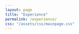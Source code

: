 ```yaml
---
layout: page
title: "Experience"
permalink: /experience/
css: "/assets/css/mainpage.css"
---
```


<div class="spacer"></div>

<!-- Step 1 -->
<div class="experience-step" data-observe>
  <div class="container">
    <div class="circle-with-arrow">
      <div class="circle">
        <p><span class="bold-text">JSPS Research Fellow (DC1)</span><br>
        at the University of Tokyo</p>
      </div>
      <img class="arrow-below" src="/qanat_website/assets/img/custom-arrow.png" alt="arrow">
    </div>
    <ul class="custom-bullets">
      <li><span class="bold-text">Apr 2016 - Mar 2019</span></li>
      <li>Aug 2017, Aug 2018, Visitor at Perimeter Institute</li>
      <li>Sep 2018 - Oct 2018, Visitor at Cornell University</li>
    </ul>
  </div>
</div>

<!-- Step 2 -->
<div class="experience-step" data-observe>
  <div class="container">
    <div class="circle-with-arrow">
      <div class="circle">
        <p><span class="bold-text">Special Postdoctoral Researcher</span><br>
        at RIKEN iTHEMS (Apr 2019 - Mar 2022)</p>
        <p><span class="bold-text">Postdoctoral Researcher</span><br>
        at Cornell University (Sep 2019 - Aug 2020)</p>
      </div>
      <img class="arrow-below" src="/qanat_website/assets/img/custom-arrow2.png" alt="arrow">
    </div>
    <div class="lists-container">
      <ul class="custom-bullets">
        <li><span class="bold-text">Apr 2019 - Mar 2022</span></li>
      </ul>
    </div>
  </div>
</div>

<!-- Step 3 -->
<div class="experience-step" data-observe>
  <div class="container">
    <div class="circle-with-arrow">
      <div class="circle">
        <p><span class="bold-text">Research Assistant Professor</span><br>
        at Yukawa Institute for Theoretical Physics (Apr 2022 - Mar 2025)</p>
        <p><span class="bold-text">Postdoctoral Researcher</span><br>
        at Princeton University (USA) (Sep 2022 - Mar 2025)</p>
      </div>
      <img class="arrow-below" src="/qanat_website/assets/img/custom-arrow.png" alt="arrow">
    </div>
    <ul class="custom-bullets">
      <li><span class="bold-text">Apr 2022 - Mar 2025</span></li>
      <li>JSPS Research Fellow (PD) (Apr 2022 - Sep 2022)</li>
      <li>JSPS Research Fellow (CPD) (Oct 2022 - Mar 2025)</li>
    </ul>
  </div>
</div>

<!-- Step 4 -->
<div class="experience-step" data-observe>
  <div class="container">
    <div class="circle">
      <p><span class="bold-text">Assistant Professor (tenured)</span><br>
      at the University of Osaka (Apr 2025 - present)</p>
    </div>
    <ul class="custom-bullets">
      <li>—</li>
    </ul>
  </div>
</div>

<style>
.experience-step {
  opacity: 0;
  transform: translateY(30px);
  transition: opacity 0.8s ease-out, transform 0.8s ease-out;
}
.experience-step.visible {
  opacity: 1;
  transform: translateY(0);
}
.circle-with-arrow {
  display: flex;
  flex-direction: column;
  align-items: center;
}
.arrow-below {
  width: 50px;
  height: auto;
  margin-top: -5px;
  margin-bottom: 10px;
}
</style>

<script>
document.addEventListener("DOMContentLoaded", function () {
  const steps = document.querySelectorAll('[data-observe]');
  let delay = 0;

  const observer = new IntersectionObserver((entries, observer) => {
    entries
      .filter(entry => entry.isIntersecting)
      .sort((a, b) => a.target.offsetTop - b.target.offsetTop)
      .forEach((entry, index) => {
        setTimeout(() => {
          entry.target.classList.add("visible");
        }, delay);
        delay += 200;
        observer.unobserve(entry.target);
      });
  }, {
    threshold: 0.1
  });

  steps.forEach(step => observer.observe(step));
});
</script>
